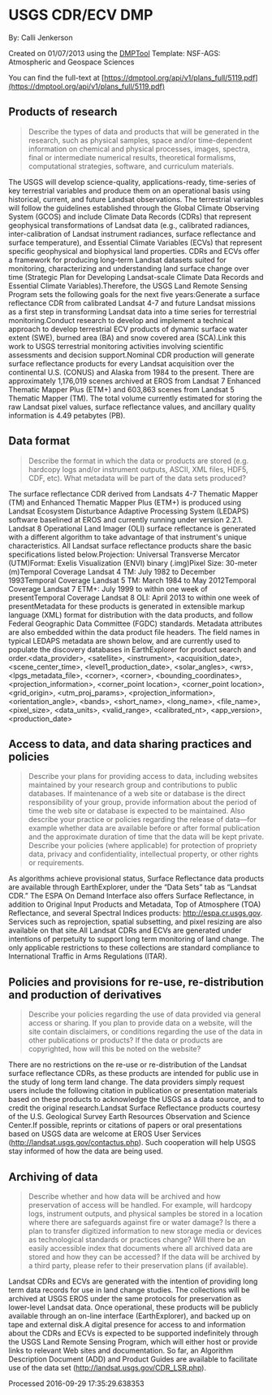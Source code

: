 # USGS CDR/ECV DMP

By: Calli Jenkerson

Created on 01/07/2013 using the [DMPTool](https://dmp.cdlib.org/) Template: NSF-AGS: Atmospheric and Geospace Sciences

You can find the full-text at [https://dmptool.org/api/v1/plans_full/5119.pdf](https://dmptool.org/api/v1/plans_full/5119.pdf) 

## Products of research

> Describe the types of data and products that will be generated in the research, such as physical samples, space and/or time-dependent information on chemical and physical processes, images, spectra, final or intermediate numerical results, theoretical formalisms, computational strategies, software, and curriculum materials.

The USGS will develop science-quality, applications-ready, time-series of key terrestrial variables and produce them on an operational basis using historical, current, and future Landsat observations. The terrestrial variables will follow the guidelines established through the Global Climate Observing System (GCOS) and include Climate Data Records (CDRs) that represent geophysical transformations of Landsat data (e.g., calibrated radiances, inter-calibration of Landsat instrument radiances, surface reflectance and surface temperature), and Essential Climate Variables (ECVs) that represent specific geophysical and biophysical land properties. CDRs and ECVs offer a framework for producing long-term Landsat datasets suited for monitoring, characterizing and understanding land surface change over time (Strategic Plan for Developing Landsat-scale Climate Data Records and Essential Climate Variables).Therefore, the USGS Land Remote Sensing Program sets the following goals for the next five years:Generate a surface reflectance CDR from calibrated Landsat 4-7 and future Landsat missions as a first step in transforming Landsat data into a time series for terrestrial monitoring.Conduct research to develop and implement a technical approach to develop terrestrial ECV products of dynamic surface water extent (SWE), burned area (BA) and snow covered area (SCA).Link this work to USGS terrestrial monitoring activities involving scientific assessments and decision support.Nominal CDR production will generate surface reflectance products for every Landsat acquisition over the continental U.S. (CONUS) and Alaska from 1984 to the present. There are approximately 1,176,019 scenes archived at EROS from Landsat 7 Enhanced Thematic Mapper Plus (ETM+) and 603,863 scenes from Landsat 5 Thematic Mapper (TM). The total volume currently estimated for storing the raw Landsat pixel values, surface reflectance values, and ancillary quality information is 4.49 petabytes (PB).

## Data format

> Describe the format in which the data or products are stored (e.g. hardcopy logs and/or instrument outputs, ASCII, XML files, HDF5, CDF, etc). What metadata will be part of the data sets produced?

The surface reflectance CDR derived from Landsats 4-7 Thematic Mapper (TM) and Enhanced Thematic Mapper Plus (ETM+) is produced using Landsat Ecosystem Disturbance Adaptive Processing System (LEDAPS) software baselined at EROS and currently running under version 2.2.1. Landsat 8 Operational Land Imager (OLI) surface reflectance is generated with a different algorithm to take advantage of that instrument's unique characteristics. All Landsat surface reflectance products share the basic specifications listed below.Projection: Universal Transverse Mercator (UTM)Format: Exelis Visualization (ENVI) binary (.img)Pixel Size: 30-meter (m)Temporal Coverage Landsat 4 TM: July 1982 to December 1993Temporal Coverage Landsat 5 TM: March 1984 to May 2012Temporal Coverage Landsat 7 ETM+: July 1999 to within one week of presentTemporal Coverage Landsat 8 OLI: April 2013 to within one week of presentMetadata for these products is generated in extensible markup language (XML) format for distribution with the data products, and follow Federal Geographic Data Committee (FGDC) standards. Metadata attributes are also embedded within the data product file headers. The field names in typical LEDAPS metadata are shown below, and are currently used to populate the discovery databases in EarthExplorer for product search and order.&lt;data_provider&gt;, &lt;satellite&gt;, &lt;instrument&gt;, &lt;acquisition_date&gt;, &lt;scene_center_time&gt;, &lt;level1_production_date&gt;, &lt;solar_angles&gt;, &lt;wrs&gt;, &lt;lpgs_metadata_file&gt;, &lt;corner&gt;, &lt;corner&gt;, &lt;bounding_coordinates&gt;, &lt;projection_information&gt;, &lt;corner_point location&gt;, &lt;corner_point location&gt;, &lt;grid_origin&gt;, &lt;utm_proj_params&gt;, &lt;projection_information&gt;, &lt;orientation_angle&gt;, &lt;bands&gt;, &lt;short_name&gt;, &lt;long_name&gt;, &lt;file_name&gt;, &lt;pixel_size&gt;, &lt;data_units&gt;, &lt;valid_range&gt;, &lt;calibrated_nt&gt;, &lt;app_version&gt;, &lt;production_date&gt;

## Access to data, and data sharing practices and policies

> Describe your plans for providing access to data, including websites maintained by your research group and contributions to public databases. If maintenance of a web site or database is the direct responsibility of your group, provide information about the period of time the web site or database is expected to be maintained. Also describe your practice or policies regarding the release of data&#8212;for example whether data are available before or after formal publication and the approximate duration of time that the data will be kept private. Describe your policies (where applicable) for protection of propriety data, privacy and confidentiality, intellectual property, or other rights or requirements.

As algorithms achieve provisional status, Surface Reflectance data products are available through EarthExplorer, under the &ldquo;Data Sets&rdquo; tab as &ldquo;Landsat CDR.&rdquo; The ESPA On Demand Interface also offers Surface Reflectance, in addition to Original Input Products and Metadata, Top of Atmosphere (TOA) Reflectance, and several Spectral Indices products: http://espa.cr.usgs.gov. Services such as reprojection, spatial subsetting, and pixel resizing are also available on that site.All Landsat CDRs and ECVs are generated under intentions of perpetuity to support long term monitoring of land change. The only applicable restrictions to these collections are standard compliance to International Traffic in Arms Regulations (ITAR).

## Policies and provisions for re-use, re-distribution and production of derivatives

> Describe your policies regarding the use of data provided via general access or sharing. If you plan to provide data on a website, will the site contain disclaimers, or conditions regarding the use of the data in other publications or products? If the data or products are copyrighted, how will this be noted on the website?

There are no restrictions on the re-use or re-distribution of the Landsat surface reflectance CDRs, as these products are intended for public use in the study of long term land change. The data providers simply request users include the following citation in publication or presentation materials based on these products to acknowledge the USGS as a data source, and to credit the original research.Landsat Surface Reflectance products courtesy of the U.S. Geological Survey Earth Resources Observation and Science Center.If possible, reprints or citations of papers or oral presentations based on USGS data are welcome at EROS User Services (http://landsat.usgs.gov/contactus.php). Such cooperation will help USGS stay informed of how the data are being used.

## Archiving of data

> Describe whether and how data will be archived and how preservation of access will be handled. For example, will hardcopy logs, instrument outputs, and physical samples be stored in a location where there are safeguards against fire or water damage? Is there a plan to transfer digitized information to new storage media or devices as technological standards or practices change? Will there be an easily accessible index that documents where all archived data are stored and how they can be accessed? If the data will be archived by a third party, please refer to their preservation plans (if available).

Landsat CDRs and ECVs are generated with the intention of providing long term data records for use in land change studies. The collections will be archived at USGS EROS under the same protocols for preservation as lower-level Landsat data. Once operational, these products will be publicly available through an on-line interface (EarthExplorer), and backed up on tape and external disk.A digital presence for access to and information about the CDRs and ECVs is expected to be supported indefinitely through the USGS Land Remote Sensing Program, which will either host or provide links to relevant Web sites and documentation. So far, an Algorithm Description Document (ADD) and Product Guides are available to facilitate use of the data set (http://landsat.usgs.gov/CDR_LSR.php).

Processed 2016-09-29 17:35:29.638353
